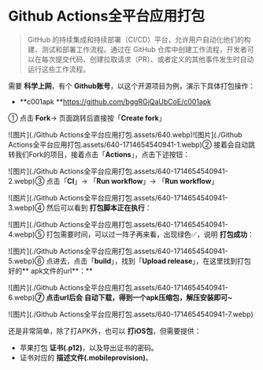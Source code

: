 # Github Actions全平台应用打包

> GitHub 的持续集成和持续部署（CI/CD）平台，允许用户自动化他们的构建、测试和部署工作流程。通过在 GitHub 仓库中创建工作流程，开发者可以在每次提交代码、创建拉取请求（PR）、或者定义的其他事件发生时自动运行这些工作流程。

需要 **科学上网**，有个 **Github账号**，以这个开源项目为例，演示下具体打包操作：

- **c001apk
  **https://github.com/bggRGjQaUbCoE/c001apk

① 点击 **Fork**→ 页面跳转后直接按「**Create fork**」

![图片](./Github Actions全平台应用打包.assets/640.webp)![图片](./Github Actions全平台应用打包.assets/640-1714654540941-1.webp)② 接着会自动跳转我们Fork的项目，接着点击「**Actions**」，点击下述按钮：

![图片](./Github Actions全平台应用打包.assets/640-1714654540941-2.webp)③ 点击「**CI**」→ 「**Run workflow**」→ 「**Run workflow**」

![图片](./Github Actions全平台应用打包.assets/640-1714654540941-3.webp)④ 然后可以看到 **打包脚本正在执行**：

![图片](./Github Actions全平台应用打包.assets/640-1714654540941-4.webp)⑤ 打包需要时间，可以过一阵子再来看，出现绿色✅，说明 **打包成功**：

![图片](./Github Actions全平台应用打包.assets/640-1714654540941-5.webp)⑥ 点进去，点击「**build**」，找到「**Upload release**」，在这里找到打包好的** apk文件的url**：**

![图片](./Github Actions全平台应用打包.assets/640-1714654540941-6.webp)**⑦ 点击url后会 **自动下载**，得到一个apk压缩包，解压安装即可~**

![图片](./Github Actions全平台应用打包.assets/640-1714654540941-7.webp) 



还是非常简单，除了打APK外，也可以 **打iOS包**，但需要提供：

- 苹果打包 **证书(.p12)**，以及导出证书的密码。
- 证书对应的 **描述文件(.mobileprovision)**。